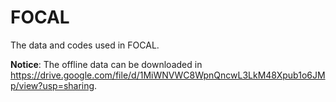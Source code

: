 # FOCAL
The data and codes used in FOCAL.

**Notice**: The offline data can be downloaded in https://drive.google.com/file/d/1MiWNVWC8WpnQncwL3LkM48Xpub1o6JMp/view?usp=sharing.

